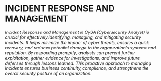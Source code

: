# INCIDENT RESPONSE AND MANAGEMENT
*Incident Response and Management in CySA (Cybersecurity Analyst) is crucial for effectively identifying, managing, and mitigating security incidents. It helps minimize the impact of cyber threats, ensures a quick recovery, and reduces potential damage to the organization's systems and reputation. By responding promptly, analysts can prevent further exploitation, gather evidence for investigations, and improve future defenses through lessons learned. This proactive approach to managing incidents ensures business continuity, compliance, and strengthens the overall security posture of an organization.*
